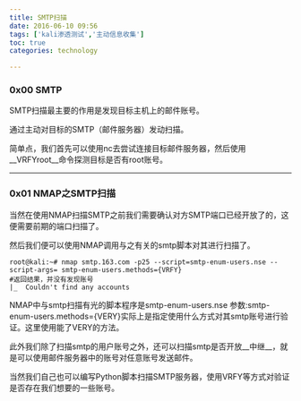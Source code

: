 ```yaml
---
title: SMTP扫描
date: 2016-06-10 09:56
tags: ['kali渗透测试','主动信息收集']
toc: true
categories: technology

---
```

### 0x00 SMTP
SMTP扫描最主要的作用是发现目标主机上的邮件账号。

通过主动对目标的SMTP（邮件服务器）发动扫描。

简单点，我们首先可以使用nc去尝试连接目标邮件服务器，然后使用__VRFYroot__命令探测目标是否有root账号。

---
### 0x01 NMAP之SMTP扫描
当然在使用NMAP扫描SMTP之前我们需要确认对方SMTP端口已经开放了的，这便需要前期的端口扫描了。

然后我们便可以使用NMAP调用与之有关的smtp脚本对其进行扫描了。

```
root@kali:~# nmap smtp.163.com -p25 --script=smtp-enum-users.nse --script-args= smtp-enum-users.methods={VRFY}
#返回结果，并没有发现账号
|_  Couldn't find any accounts
```
NMAP中与smtp扫描有光的脚本程序是smtp-enum-users.nse 
参数:smtp-enum-users.methods={VERY}实际上是指定使用什么方式对其smtp账号进行验证。这里使用能了VERY的方法。

此外我们除了扫描smtp的用户账号之外，还可以扫描smtp是否开放__中继__，就是可以使用邮件服务器中的账号对任意账号发送邮件。


当然我们自己也可以编写Python脚本扫描SMTP服务器，使用VRFY等方式对验证是否存在我们想要的一些账号。


